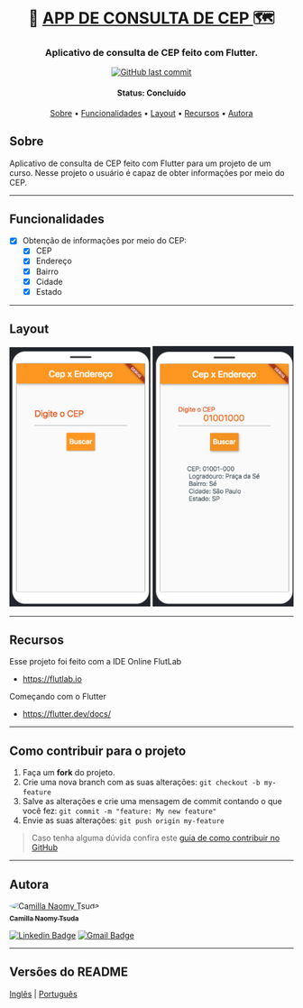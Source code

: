 <h1 align="center">
   📍 <a href="#"> APP DE CONSULTA DE CEP </a> 🗺
</h1>

<h3 align="center">
    Aplicativo de consulta de CEP feito com Flutter.  
</h3>

<p align="center">
  <a href="https://github.com/naomy19/address-search-app/commits/master">
    <img alt="GitHub last commit" src="https://img.shields.io/badge/last%20commit-august-informational">
  </a>   
</p>


<h4 align="center"> 
	 Status: Concluído
</h4>

<p align="center">
 <a href="#sobre">Sobre</a> •
 <a href="#funcionalidades">Funcionalidades</a> •
 <a href="#layout">Layout</a> • 
 <a href="#recursos">Recursos</a> • 
 <a href="#autora">Autora</a>
</p>


## Sobre

Aplicativo de consulta de CEP feito com Flutter para um projeto de um curso.
Nesse projeto o usuário é capaz de obter informações por meio do CEP.

---

## Funcionalidades

- [x] Obtenção de informações por meio do CEP:
   - [x] CEP
   - [x] Endereço
   - [x] Bairro
   - [x] Cidade
   - [x] Estado

---

## Layout

<p align="center">
  <img alt="consulta-cep" title="#consulta-cep" src="./readme-img/layout-1.png" width="250px">

  <img alt="consulta-cep" title="#consulta-cep" src="./readme-img/layout-2.png" width="250px">
</p>


---

## Recursos

Esse projeto foi feito com a IDE Online FlutLab
- https://flutlab.io

Começando com o Flutter
- https://flutter.dev/docs/

---

## Como contribuir para o projeto

1. Faça um **fork** do projeto.
2. Crie uma nova branch com as suas alterações: `git checkout -b my-feature`
3. Salve as alterações e crie uma mensagem de commit contando o que você fez: `git commit -m "feature: My new feature"`
4. Envie as suas alterações: `git push origin my-feature`
> Caso tenha alguma dúvida confira este [guia de como contribuir no GitHub](./CONTRIBUTING.md)

---

## Autora

<a href="https://github.com/naomy19">
 <img style="border-radius: 50%;" src="https://avatars.githubusercontent.com/naomy19" width="100px;" alt="Camilla Naomy Tsuda"/>
 <br />
 <sub><b>Camilla Naomy Tsuda</b></sub></a> 
 <br />

[![Linkedin Badge](https://img.shields.io/badge/-Camilla-blue?style=flat-square&logo=Linkedin&logoColor=white&link=https://www.linkedin.com/in/camilla-naomy-tsuda-33839b133/)](https://www.linkedin.com/in/camilla-naomy-tsuda-33839b133/) 
[![Gmail Badge](https://img.shields.io/badge/-camillanaomy@gmail.com-c14438?style=flat-square&logo=Gmail&logoColor=white&link=mailto:camillanaomy@gmail.com)](mailto:camillanaomy@gmail.com)

---

##  Versões do README

[Inglês](./README.md)  |  [Português](./README-pt.md)
